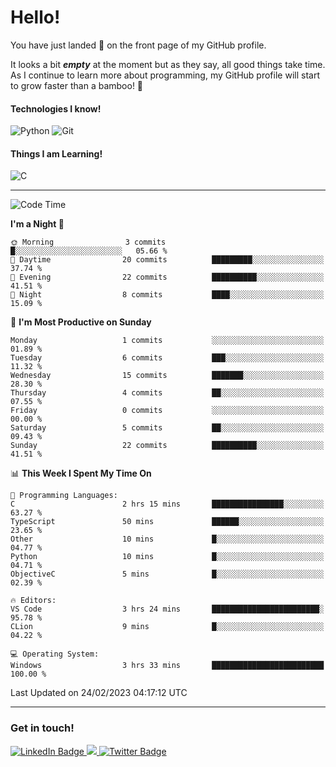 # Hello!

You have just landed 🛬 on the front page of my GitHub profile.

It looks a bit ***empty*** at the moment but as they say, all good things take time. As I continue to learn more about programming, my GitHub profile will start to grow faster than a bamboo! 🎍 

#### Technologies I know!

![Python](https://img.shields.io/badge/python-3670A0?style=for-the-badge&logo=python&logoColor=ffdd54)
![Git](https://img.shields.io/badge/git-%23F05033.svg?style=for-the-badge&logo=git&logoColor=white)

#### Things I am Learning!

![C](https://img.shields.io/badge/c-%2300599C.svg?style=for-the-badge&logo=c&logoColor=white)

<hr size="2" noshade="0">

<!--START_SECTION:waka-->
![Code Time](http://img.shields.io/badge/Code%20Time-19%20hrs%2051%20mins-blue)

**I'm a Night 🦉** 

```text
🌞 Morning                3 commits           █░░░░░░░░░░░░░░░░░░░░░░░░   05.66 % 
🌆 Daytime                20 commits          █████████░░░░░░░░░░░░░░░░   37.74 % 
🌃 Evening                22 commits          ██████████░░░░░░░░░░░░░░░   41.51 % 
🌙 Night                  8 commits           ████░░░░░░░░░░░░░░░░░░░░░   15.09 % 
```
📅 **I'm Most Productive on Sunday** 

```text
Monday                   1 commits           ░░░░░░░░░░░░░░░░░░░░░░░░░   01.89 % 
Tuesday                  6 commits           ███░░░░░░░░░░░░░░░░░░░░░░   11.32 % 
Wednesday                15 commits          ███████░░░░░░░░░░░░░░░░░░   28.30 % 
Thursday                 4 commits           ██░░░░░░░░░░░░░░░░░░░░░░░   07.55 % 
Friday                   0 commits           ░░░░░░░░░░░░░░░░░░░░░░░░░   00.00 % 
Saturday                 5 commits           ██░░░░░░░░░░░░░░░░░░░░░░░   09.43 % 
Sunday                   22 commits          ██████████░░░░░░░░░░░░░░░   41.51 % 
```


📊 **This Week I Spent My Time On** 

```text
💬 Programming Languages: 
C                        2 hrs 15 mins       ████████████████░░░░░░░░░   63.27 % 
TypeScript               50 mins             ██████░░░░░░░░░░░░░░░░░░░   23.65 % 
Other                    10 mins             █░░░░░░░░░░░░░░░░░░░░░░░░   04.77 % 
Python                   10 mins             █░░░░░░░░░░░░░░░░░░░░░░░░   04.71 % 
ObjectiveC               5 mins              █░░░░░░░░░░░░░░░░░░░░░░░░   02.39 % 

🔥 Editors: 
VS Code                  3 hrs 24 mins       ████████████████████████░   95.78 % 
CLion                    9 mins              █░░░░░░░░░░░░░░░░░░░░░░░░   04.22 % 

💻 Operating System: 
Windows                  3 hrs 33 mins       █████████████████████████   100.00 % 
```


 Last Updated on 24/02/2023 04:17:12 UTC
<!--END_SECTION:waka-->

<hr size="2" noshade="0">

### Get in touch!

<div id="badges">
  <a href="https://www.linkedin.com/in/amritansh-sharma-7a4251245/">
    <img src="https://img.shields.io/badge/LinkedIn-blue?style=for-the-badge&logo=linkedin&logoColor=white" alt="LinkedIn Badge"/>
  </a>
  <a href="https://www.instagram.com/drowsycoder/">
    <img src="https://img.shields.io/badge/Instagram-%23E4405F.svg?style=for-the-badge&logo=Instagram&logoColor=white"/>
  </a>
  <a href="https://twitter.com/DrowsyCoder">
    <img src="https://img.shields.io/badge/Twitter-blue?style=for-the-badge&logo=twitter&logoColor=white" alt="Twitter Badge"/>
  </a>
</div>
